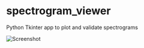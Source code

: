 # spectrogram_viewer
Python Tkinter app to plot and validate spectrograms

![Screenshot](http://github,com/BritishTrustforOrnithology/spectrogram_viewer/images/screenshot.jpg)
